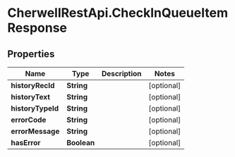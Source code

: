 # CherwellRestApi.CheckInQueueItemResponse

## Properties
Name | Type | Description | Notes
------------ | ------------- | ------------- | -------------
**historyRecId** | **String** |  | [optional] 
**historyText** | **String** |  | [optional] 
**historyTypeId** | **String** |  | [optional] 
**errorCode** | **String** |  | [optional] 
**errorMessage** | **String** |  | [optional] 
**hasError** | **Boolean** |  | [optional] 



